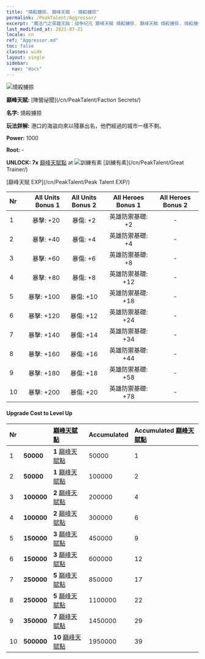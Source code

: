 ```yaml
---
title: "燒殺擄掠. 巔峰天賦 - 燒殺擄掠"
permalink: /PeakTalent/Aggressor/
excerpt: "魔法门之英雄无敌：战争纪元 巔峰天賦 燒殺擄掠. 巔峰天賦 燒殺擄掠. 燒殺擄掠"
last_modified_at: 2021-07-21
locale: cn
ref: "Aggressor.md"
toc: false
classes: wide
layout: single
sidebar:
  nav: "docs"
---
```


  ![燒殺擄掠](/images/pt/talent_3004.png)

  **巔峰天賦:** [陣營祕聞](/cn/PeakTalent/Faction Secrets/)

  **名字:** 燒殺擄掠

  **玩法詳解:** 港口的海盜向來以殘暴出名，他們經過的城市一樣不剩。

  **Power:** 1000

  **Root:** -

  **UNLOCK: 7x** [巔峰天賦點](/cn/Items/con_934/) at ![訓練有素](/images/pt/talent_3001.png) [訓練有素](/cn/PeakTalent/Great Trainer/)

  [巔峰天賦 EXP](/cn/PeakTalent/Peak Talent EXP/)

  | Nr | All Units Bonus 1 | All Units Bonus 2 | All Heroes Bonus 1 | All Heroes Bonus 2 |
  |:---|--------------:|:-------------:|:-------------:|:-------------:|
  | 1 | 暴擊: +20 | 暴傷: +2 | 英雄防禦基礎: +2 | - |
  | 2 | 暴擊: +40 | 暴傷: +4 | 英雄防禦基礎: +4 | - |
  | 3 | 暴擊: +60 | 暴傷: +6 | 英雄防禦基礎: +8 | - |
  | 4 | 暴擊: +80 | 暴傷: +8 | 英雄防禦基礎: +12 | - |
  | 5 | 暴擊: +100 | 暴傷: +10 | 英雄防禦基礎: +18 | - |
  | 6 | 暴擊: +120 | 暴傷: +12 | 英雄防禦基礎: +24 | - |
  | 7 | 暴擊: +140 | 暴傷: +14 | 英雄防禦基礎: +34 | - |
  | 8 | 暴擊: +160 | 暴傷: +16 | 英雄防禦基礎: +44 | - |
  | 9 | 暴擊: +180 | 暴傷: +18 | 英雄防禦基礎: +58 | - |
  | 10 | 暴擊: +200 | 暴傷: +20 | 英雄防禦基礎: +78 | - |


#### Upgrade Cost to Level Up

  | Nr | <i class="fas fa-coins"/> | [巔峰天賦點](/cn/Items/con_934/) | Accumulated <i class="fas fa-coins"/> | Accumulated [巔峰天賦點](/cn/Items/con_934/) |
  |:---|:--------------|:-------------|:-------------|:-------------|
  | 1 | **50000** | **1** [巔峰天賦點](/cn/Items/con_934/) | 50000 | 1 |
  | 2 | **50000** | **1** [巔峰天賦點](/cn/Items/con_934/) | 100000 | 2 |
  | 3 | **100000** | **2** [巔峰天賦點](/cn/Items/con_934/) | 200000 | 4 |
  | 4 | **100000** | **2** [巔峰天賦點](/cn/Items/con_934/) | 300000 | 6 |
  | 5 | **150000** | **3** [巔峰天賦點](/cn/Items/con_934/) | 450000 | 9 |
  | 6 | **150000** | **3** [巔峰天賦點](/cn/Items/con_934/) | 600000 | 12 |
  | 7 | **250000** | **5** [巔峰天賦點](/cn/Items/con_934/) | 850000 | 17 |
  | 8 | **250000** | **5** [巔峰天賦點](/cn/Items/con_934/) | 1100000 | 22 |
  | 9 | **350000** | **7** [巔峰天賦點](/cn/Items/con_934/) | 1450000 | 29 |
  | 10 | **500000** | **10** [巔峰天賦點](/cn/Items/con_934/) | 1950000 | 39 |

